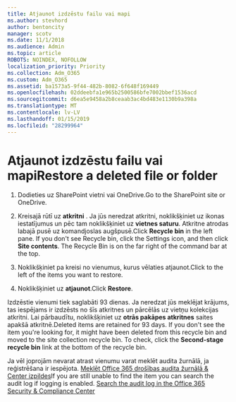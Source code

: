 ```yaml
---
title: Atjaunot izdzēstu failu vai mapi
ms.author: stevhord
author: bentoncity
manager: scotv
ms.date: 11/1/2018
ms.audience: Admin
ms.topic: article
ROBOTS: NOINDEX, NOFOLLOW
localization_priority: Priority
ms.collection: Adm_O365
ms.custom: Adm_O365
ms.assetid: ba1573a5-9f44-482b-8082-6f648f169449
ms.openlocfilehash: 02ddeebfa1e965b2500586bfe7002bbef1536acd
ms.sourcegitcommit: d6ea5e9458a2b8ceaab3ac4bd483e1130b9a398a
ms.translationtype: MT
ms.contentlocale: lv-LV
ms.lasthandoff: 01/15/2019
ms.locfileid: "28299964"
---
```

# <a name="restore-a-deleted-file-or-folder"></a><span data-ttu-id="a5eb6-102">Atjaunot izdzēstu failu vai mapi</span><span class="sxs-lookup"><span data-stu-id="a5eb6-102">Restore a deleted file or folder</span></span>

1. <span data-ttu-id="a5eb6-103">Dodieties uz SharePoint vietni vai OneDrive.</span><span class="sxs-lookup"><span data-stu-id="a5eb6-103">Go to the SharePoint site or OneDrive.</span></span>
    
2. <span data-ttu-id="a5eb6-p101">Kreisajā rūtī uz **atkritni** . Ja jūs neredzat atkritni, noklikšķiniet uz ikonas iestatījumus un pēc tam noklikšķiniet uz **vietnes saturu**. Atkritne atrodas labajā pusē uz komandjoslas augšpusē.</span><span class="sxs-lookup"><span data-stu-id="a5eb6-p101">Click **Recycle bin** in the left pane. If you don't see Recycle bin, click the Settings icon, and then click **Site contents**. The Recycle Bin is on the far right of the command bar at the top.</span></span>
    
3. <span data-ttu-id="a5eb6-107">Noklikšķiniet pa kreisi no vienumus, kurus vēlaties atjaunot.</span><span class="sxs-lookup"><span data-stu-id="a5eb6-107">Click to the left of the items you want to restore.</span></span>
    
4. <span data-ttu-id="a5eb6-108">Noklikšķiniet uz **atjaunot**.</span><span class="sxs-lookup"><span data-stu-id="a5eb6-108">Click **Restore**.</span></span>
    
<span data-ttu-id="a5eb6-p102">Izdzēstie vienumi tiek saglabāti 93 dienas. Ja neredzat jūs meklējat krājums, tas iespējams ir izdzēsts no šīs atkritnes un pārcēlās uz vietņu kolekcijas atkritni. Lai pārbaudītu, noklikšķiniet uz **otrās pakāpes atkritnes** saites apakšā atkritnē.</span><span class="sxs-lookup"><span data-stu-id="a5eb6-p102">Deleted items are retained for 93 days. If you don't see the item you're looking for, it might have been deleted from this recycle bin and moved to the site collection recycle bin. To check, click the **Second-stage recycle bin** link at the bottom of the recycle bin.</span></span> 
  
<span data-ttu-id="a5eb6-p103">Ja vēl joprojām nevarat atrast vienumu varat meklēt audita žurnālā, ja reģistrēšana ir iespējota. [Meklēt Office 365 drošības audita žurnālā &amp; Center izpildes](https://support.office.com/article/0d4d0f35-390b-4518-800e-0c7ec95e946c.aspx)</span><span class="sxs-lookup"><span data-stu-id="a5eb6-p103">If you are still unable to find the item you can search the audit log if logging is enabled. [Search the audit log in the Office 365 Security &amp; Compliance Center](https://support.office.com/article/0d4d0f35-390b-4518-800e-0c7ec95e946c.aspx)</span></span>
  

